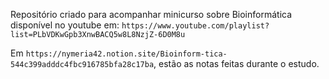 Repositório criado para acompanhar minicurso sobre Bioinformática disponível no youtube em: `https://www.youtube.com/playlist?list=PLbVDKwGpb3XnwBACQ5w8L8NzjZ-6D0M8u`

Em `https://nymeria42.notion.site/Bioinform-tica-544c399adddc4fbc916785bfa28c17ba`, estão as notas feitas durante o estudo.
